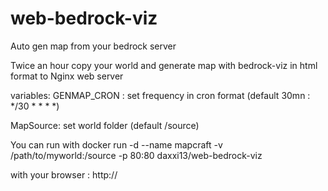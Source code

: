 # web-bedrock-viz
Auto gen map from your bedrock server

Twice an hour copy your world and generate map with bedrock-viz in html format to Nginx web server

variables:
   GENMAP_CRON : set frequency in cron format (default 30mn : */30 * * * *)
   
   MapSource: set world folder (default /source)

You can run with
docker run -d --name mapcraft -v /path/to/myworld:/source -p 80:80 daxxi13/web-bedrock-viz

with your browser : http://<ip-of-your-docker-host>
